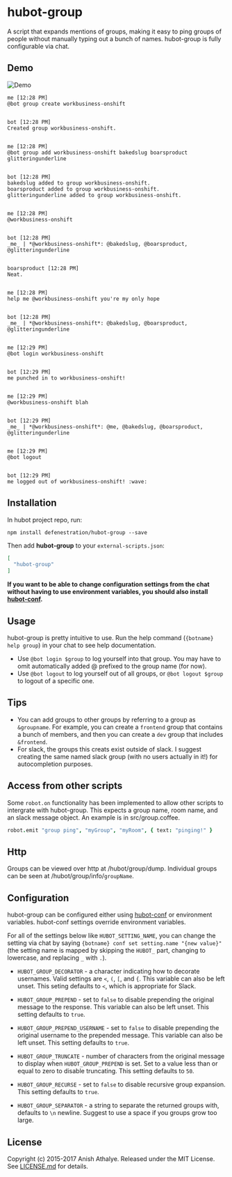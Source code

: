 # hubot-group

A script that expands mentions of groups, making it easy to ping groups of
people without manually typing out a bunch of names. hubot-group is fully
configurable via chat.

## Demo

![Demo](https://raw.githubusercontent.com/anishathalye/hubot-group/docs/demo.png)

```
me [12:28 PM] 
@bot group create workbusiness-onshift


bot [12:28 PM] 
Created group workbusiness-onshift.


me [12:28 PM] 
@bot group add workbusiness-onshift bakedslug boarsproduct glitteringunderline


bot [12:28 PM] 
bakedslug added to group workbusiness-onshift.
boarsproduct added to group workbusiness-onshift.
glitteringunderline added to group workbusiness-onshift.


me [12:28 PM] 
@workbusiness-onshift


bot [12:28 PM] 
_me_ | *@workbusiness-onshift*: @bakedslug, @boarsproduct, @glitteringunderline


boarsproduct [12:28 PM] 
Neat.


me [12:28 PM] 
help me @workbusiness-onshift you're my only hope


bot [12:28 PM] 
_me_ | *@workbusiness-onshift*: @bakedslug, @boarsproduct, @glitteringunderline


me [12:29 PM] 
@bot login workbusiness-onshift


bot [12:29 PM] 
me punched in to workbusiness-onshift!


me [12:29 PM] 
@workbusiness-onshift blah


bot [12:29 PM] 
_me_ | *@workbusiness-onshift*: @me, @bakedslug, @boarsproduct, @glitteringunderline


me [12:29 PM] 
@bot logout


bot [12:29 PM] 
me logged out of workbusiness-onshift! :wave:
```

## Installation

In hubot project repo, run:

`npm install defenestration/hubot-group --save`

Then add **hubot-group** to your `external-scripts.json`:

```json
[
  "hubot-group"
]
```

**If you want to be able to change configuration settings from the chat without
having to use environment variables, you should also install
[hubot-conf][hubot-conf].**

## Usage

hubot-group is pretty intuitive to use. Run the help command (`{botname} help
group`) in your chat to see help documentation.

* Use `@bot login $group` to log yourself into that group. You may have to omit automatically added @ prefixed to the group name (for now).
* Use `@bot logout` to log yourself out of all groups, or `@bot logout $group` to logout of a specific one.

## Tips

* You can add groups to other groups by referring to a group as `&groupname`.
  For example, you can create a `frontend` group that contains a bunch of
  members, and then you can create a `dev` group that includes `&frontend`.
* For slack, the groups this creats exist outside of slack.  I suggest creating the same named slack group (with no users actually in it!) for   autocompletion purposes.


## Access from other scripts

Some `robot.on` functionality has been implemented to allow other scripts to intergrate with hubot-group. This expects a group name, room name, and an slack message object. An example is in src/group.coffee.

```coffeescript
robot.emit "group ping", "myGroup", "myRoom", { text: "pinging!" }
```

## Http

Groups can be viewed over http at /hubot/group/dump.
Individual groups can be seen at /hubot/group/info/`groupName`.

## Configuration

hubot-group can be configured either using [hubot-conf][hubot-conf] or
environment variables. hubot-conf settings override environment variables.

For all of the settings below like `HUBOT_SETTING_NAME`, you can change the
setting via chat by saying `{botname} conf set setting.name "{new value}"` (the
setting name is mapped by skipping the `HUBOT_` part, changing to lowercase,
and replacing `_` with `.`).

* `HUBOT_GROUP_DECORATOR` - a character indicating how to decorate usernames.
  Valid settings are `<`, `(`, `[`, and `{`. This variable can also be left
  unset. This seting defaults to `<`, which is appropriate for Slack.

* `HUBOT_GROUP_PREPEND` - set to `false` to disable prepending the original
  message to the response. This variable can also be left unset. This setting
  defaults to `true`.

* `HUBOT_GROUP_PREPEND_USERNAME` - set to `false` to disable prepending the
  original username to the prepended message. This variable can also be left
  unset. This setting defaults to `true`.

* `HUBOT_GROUP_TRUNCATE` - number of characters from the original message to
  display when `HUBOT_GROUP_PREPEND` is set. Set to a value less than or equal
  to zero to disable truncating. This setting defaults to `50`.

* `HUBOT_GROUP_RECURSE` - set to `false` to disable recursive group expansion.
  This setting defaults to `true`.

* `HUBOT_GROUP_SEPARATOR` - a string to separate the returned groups with, defaults to `\n` newline. Suggest to use a   space if you groups grow too large.

## License

Copyright (c) 2015-2017 Anish Athalye. Released under the MIT License. See
[LICENSE.md][license] for details.

[license]: LICENSE.md
[hubot-conf]: https://github.com/anishathalye/hubot-conf
